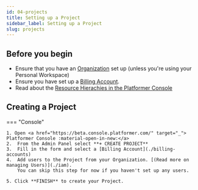 ```yaml
---
id: 04-projects
title: Setting up a Project
sidebar_label: Setting up a Project
slug: projects
---
```


 

## Before you begin

-   Ensure that you have an [Organization](./organizations) set up (unless you're using your Personal Workspace)
-   Ensure you have set up a [Billing Account](./billing-accounts).
-   Read about the [Resource Hierachies in the Platformer Console](./resource-hierachies)

## Creating a Project

=== "Console"

    1. Open <a href="https://beta.console.platformer.com/" target="_"> Platformer Console :material-open-in-new:</a>
    2.  From the Admin Panel select **+ CREATE PROJECT**
    3.  Fill in the form and select a [Billing Account](./billing-accounts)
    4.  Add users to the Project from your Organization. [(Read more on managing Users)](./iam).
        You can skip this step for now if you haven't set up any users.

    5. Click **FINISH** to create your Project.

 
